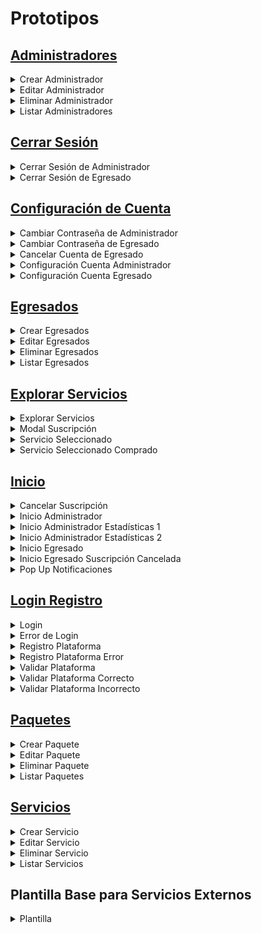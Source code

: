 # Prototipos

## [Administradores](/Caso_de_Uso/Prototipos/Pantallas/Administradores)

<details>
    <summary>Crear Administrador</summary>
      <div align="center">
        <image src="./Pantallas/Administradores/Crear_Administrador.png" align="center">
      </div>
  </details>

  <details>
    <summary>Editar Administrador</summary>
      <div align="center">
        <image src="./Pantallas/Administradores/Editar_Administrador.png" align="center">
      </div>
  </details>

  <details>
    <summary>Eliminar Administrador</summary>
      <div align="center">
        <image src="./Pantallas/Administradores/Eliminar_Administrador.png" align="center">
      </div>
  </details>

  <details>
    <summary>Listar Administradores</summary>
      <div align="center">
        <image src="./Pantallas/Administradores/Listar_Administradores.png" align="center">
      </div>
  </details>

## [Cerrar Sesión](/Caso_de_Uso/Prototipos/Pantallas/Cerrar_Sesion)

  <details>
    <summary>Cerrar Sesión de Administrador</summary>
      <div align="center">
        <image src="./Pantallas/Cerrar_Sesion/Cerrar_Sesión%20_Administrador.png" align="center">
      </div>
  </details>

  <details>
    <summary>Cerrar Sesión de Egresado</summary>
      <div align="center">
        <image src="./Pantallas/Cerrar_Sesion/Cerrar_Sesión_Egresado.png" align="center">
      </div>
  </details>
    
## [Configuración de Cuenta](/Caso_de_Uso/Prototipos/Pantallas/Configuracion_Cuenta)

<details>
    <summary>Cambiar Contraseña de Administrador</summary>
      <div align="center">
        <image src="./Pantallas/Configuracion_Cuenta/Cambiar_Contraseña_Admin.png" align="center">
      </div>
</details>

<details>
    <summary>Cambiar Contraseña de Egresado</summary>
      <div align="center">
        <image src="./Pantallas/Configuracion_Cuenta/Cambiar_Contraseña_Egresado.png" align="center">
      </div>
</details>

  <details>
    <summary>Cancelar Cuenta de Egresado</summary>
      <div align="center">
        <image src="./Pantallas/Configuracion_Cuenta/Cancelar_Cuenta_Egresado.png" align="center">
      </div>
  </details>

  <details>
    <summary>Configuración Cuenta Administrador</summary>
      <div align="center">
        <image src="./Pantallas/Configuracion_Cuenta/Configuracion_Cuenta_Admin.png" align="center">
      </div>
  </details>

<details>
    <summary>Configuración Cuenta Egresado</summary>
      <div align="center">
        <image src="./Pantallas/Configuracion_Cuenta/Configuracion_Cuenta_Egresado.png" align="center">
      </div>
  </details>

## [Egresados](/Caso_de_Uso/Prototipos/Pantallas/Egresados)

<details>
    <summary>Crear Egresados</summary>
      <div align="center">
        <image src="./Pantallas/Egresados/Crear_Egresados.png" align="center">
      </div>
  </details>

  <details>
    <summary>Editar Egresados</summary>
      <div align="center">
        <image src="./Pantallas/Egresados/Editar_Egresados.png" align="center">
      </div>
  </details>

  <details>
    <summary>Eliminar Egresados</summary>
      <div align="center">
        <image src="./Pantallas/Egresados/Eliminar_Egresado.png" align="center">
      </div>
  </details>

  <details>
    <summary>Listar Egresados</summary>
      <div align="center">
        <image src="./Pantallas/Egresados/Listar_Egresado.png" align="center">
      </div>
  </details>

## [Explorar Servicios](/Caso_de_Uso/Prototipos/Pantallas/Explorar_Servicios)

<details>
    <summary>Explorar Servicios</summary>
      <div align="center">
        <image src="./Pantallas/Explorar_Servicios/Explorar_Servicios.png" align="center">
      </div>
  </details>

  <details>
    <summary>Modal Suscripción</summary>
      <div align="center">
        <image src="./Pantallas/Explorar_Servicios/Modal_Suscripción.png" align="center">
      </div>
  </details>

  <details>
    <summary>Servicio Seleccionado</summary>
      <div align="center">
        <image src="./Pantallas/Explorar_Servicios/Servicio_Seleccionado.png" align="center">
      </div>
  </details>

  <details>
    <summary>Servicio Seleccionado Comprado</summary>
      <div align="center">
        <image src="./Pantallas/Explorar_Servicios/Servicio_Seleccionado_Comprado.png" align="center">
      </div>
  </details>

## [Inicio](/Caso_de_Uso/Prototipos/Pantallas/Inicio)

<details>
    <summary>Cancelar Suscripción</summary>
      <div align="center">
        <image src="./Pantallas/Inicio/Cancelar_Suscripción.png" align="center">
      </div>
  </details>

  <details>
    <summary>Inicio Administrador</summary>
      <div align="center">
        <image src="./Pantallas/Inicio/Inicio%20_Administrador.png" align="center">
      </div>
  </details>

  <details>
    <summary>Inicio Administrador Estadísticas 1</summary>
      <div align="center">
        <image src="./Pantallas/Inicio/Inicio_Administrador_Estadiscticas_1.png" align="center">
      </div>
  </details>

  <details>
    <summary>Inicio Administrador Estadísticas 2</summary>
      <div align="center">
        <image src="./Pantallas/Inicio/Inicio_Administrador_Estadiscticas_2.png" align="center">
      </div>
  </details>

  <details>
    <summary>Inicio Egresado</summary>
      <div align="center">
        <image src="./Pantallas/Inicio/Inicio_Egresado.png" align="center">
      </div>
  </details>

  <details>
    <summary>Inicio Egresado Suscripción Cancelada</summary>
      <div align="center">
        <image src="./Pantallas/Inicio/Inicio_Egresado_Suscripcion%20cancelada.png" align="center">
      </div>
  </details>

  <details>
    <summary>Pop Up Notificaciones</summary>
      <div align="center">
        <image src="./Pantallas/Inicio/Pop_Up_Notificaciones.png" align="center">
      </div>
  </details>
   
## [Login Registro](/Caso_de_Uso/Prototipos/Pantallas/Login_Registro)

<details>
    <summary>Login</summary>
      <div align="center">
        <image src="./Pantallas/Login_Registro/Login.png" align="center">
      </div>
  </details>

  <details>
    <summary>Error de Login</summary>
      <div align="center">
        <image src="./Pantallas/Login_Registro/Login_Error.svg" align="center">
      </div>
  </details>

  <details>
    <summary>Registro Plataforma</summary>
      <div align="center">
        <image src="./Pantallas/Login_Registro/Registro_Plataforma.png" align="center">
      </div>
  </details>

  <details>
    <summary>Registro Plataforma Error</summary>
      <div align="center">
        <image src="./Pantallas/Login_Registro/Registro_Plataforma_Error.png" align="center">
      </div>
  </details>

  <details>
    <summary>Validar Plataforma</summary>
      <div align="center">
        <image src="./Pantallas/Login_Registro/Validar_Plataforma.png" align="center">
      </div>
  </details>

  <details>
    <summary>Validar Plataforma Correcto</summary>
      <div align="center">
        <image src="./Pantallas/Login_Registro/Validar_Plataforma_Correcto.png" align="center">
      </div>
  </details>

  <details>
    <summary>Validar Plataforma Incorrecto</summary>
      <div align="center">
        <image src="./Pantallas/Login_Registro/Validar_Plataforma_Incorrecto.png" align="center">
      </div>
  </details>

## [Paquetes](/Caso_de_Uso/Prototipos/Pantallas/Paquetes)

<details>
    <summary>Crear Paquete</summary>
      <div align="center">
        <image src="./Pantallas/Paquetes/Crear_Paquete.png" align="center">
      </div>
  </details>

  <details>
    <summary>Editar Paquete</summary>
      <div align="center">
        <image src="./Pantallas/Paquetes/Editar_Paquete.svg" align="center">
      </div>
  </details>

  <details>
    <summary>Eliminar Paquete</summary>
      <div align="center">
        <image src="./Pantallas/Paquetes/Eliminar_Paquete.png" align="center">
      </div>
  </details>

  <details>
    <summary>Listar Paquetes</summary>
      <div align="center">
        <image src="./Pantallas/Paquetes/Listar_Paquetes.png" align="center">
      </div>
  </details>
   
## [Servicios](/Caso_de_Uso/Prototipos/Pantallas/Servicios)

<details>
    <summary>Crear Servicio</summary>
      <div align="center">
        <image src="./Pantallas/Servicios/Crear_Servicio.png" align="center">
      </div>
  </details>

  <details>
    <summary>Editar Servicio</summary>
      <div align="center">
        <image src="./Pantallas/Servicios/Editar_Servicio.png" align="center">
      </div>
  </details>

  <details>
    <summary>Eliminar Servicio</summary>
      <div align="center">
        <image src="./Pantallas/Servicios/Eliminar_Servicio.png" align="center">
      </div>
  </details>

  <details>
    <summary>Listar Servicios</summary>
      <div align="center">
        <image src="./Pantallas/Servicios/Listar_Servicios.png" align="center">
      </div>
  </details>

## Plantilla Base para Servicios Externos

<details>
    <summary>Plantilla</summary>
      <div align="center">
        <image src="./Pantallas/Plantilla_Base_Servicios_Externos.png" align="center">
      </div>
  </details>
